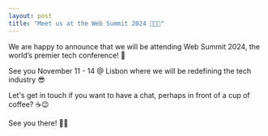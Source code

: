 ```yaml
---
layout: post
title: "Meet us at the Web Summit 2024 👨🏻‍💻"
---
```

We are happy to announce that we will be attending Web Summit 2024, the world’s premier tech conference! 🤩

See you November 11 - 14 @ Lisbon where we will be redefining the tech industry 😎

Let's get in touch if you want to have a chat, perhaps in front of a cup of coffee? ☕️😉

See you there! 👋🏻
